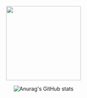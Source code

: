 <div id="header" align="center">
  <img src="https://media.giphy.com/media/3ov9jNziFTMfzSumAw/giphy.gif" width="200"/>
<div/>

<div id="badges">
  <a href="https://www.linkedin.com/in/guilherme-barbosa-98149521a/"
    <img src="https://img.shields.io/badge/LinkedIn-blue?style=for-the-badge&logo=linkedin&logoColor=white" alt="LinkedIn Badge"/>
  <a/>
</div>
  
![Anurag's GitHub stats](https://github-readme-stats.vercel.app/api?username=Barbosaadev&show_icons=true&theme=monokai)
